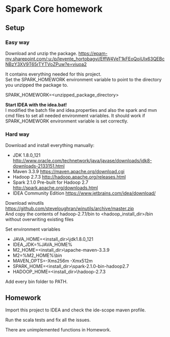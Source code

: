 # Spark Core homework

## Setup

### Easy way

Download and unzip the package. https://epam-my.sharepoint.com/:u:/p/levente_hortobagyi/EffW4VeT1kFEoQoiUlx63QEBcNBzY3XV9T65rTYTVoZPuw?e=viuoa2

It contains everything needed for this project.<br>
Set the SPARK_HOMEWORK environment variable to point to the directory you unzipped the package to.

SPARK_HOMEWORK=<unzipped_package_directory>

**Start IDEA with the idea.bat!**<br>
I modified the batch file and idea.properties and also the spark and mvn cmd files to set all needed environment variables. It should work if SPARK_HOMEWORK environment variable is set correctly.

### Hard way

Download and install everything manually:
* JDK 1.8.0_121 http://www.oracle.com/technetwork/java/javase/downloads/jdk8-downloads-2133151.html
* Maven 3.3.9 https://maven.apache.org/download.cgi
* Hadoop 2.7.3 http://hadoop.apache.org/releases.html
* Spark 2.1.0 Pre-built for Hadoop 2.7 http://spark.apache.org/downloads.html
* IDEA Community Edition https://www.jetbrains.com/idea/download/

Download winutils https://github.com/steveloughran/winutils/archive/master.zip<br>
And copy the contents of hadoop-2.7.1/bin to <hadoop_install_dir>/bin without overwriting existing files

Set environment variables
* JAVA_HOME=<install_dir>\jdk1.8.0_121
* IDEA_JDK=%JAVA_HOME%
* M2_HOME=<install_dir>\apache-maven-3.3.9
* M2=%M2_HOME%\bin
* MAVEN_OPTS=-Xms256m -Xmx512m
* SPARK_HOME=<install_dir>\spark-2.1.0-bin-hadoop2.7
* HADOOP_HOME=<install_dir>\hadoop-2.7.3

Add every bin folder to PATH.

## Homework

Import this project to IDEA and check the ide-scope maven profile.

Run the scala tests and fix all the issues.

There are unimplemented functions in Homework.
